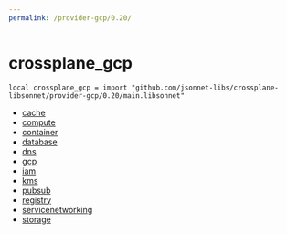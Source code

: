 ```yaml
---
permalink: /provider-gcp/0.20/
---
```


# crossplane_gcp

```jsonnet
local crossplane_gcp = import "github.com/jsonnet-libs/crossplane-libsonnet/provider-gcp/0.20/main.libsonnet"
```



* [cache](cache/index.md)
* [compute](compute/index.md)
* [container](container/index.md)
* [database](database/index.md)
* [dns](dns/index.md)
* [gcp](gcp/index.md)
* [iam](iam/index.md)
* [kms](kms/index.md)
* [pubsub](pubsub/index.md)
* [registry](registry/index.md)
* [servicenetworking](servicenetworking/index.md)
* [storage](storage/index.md)